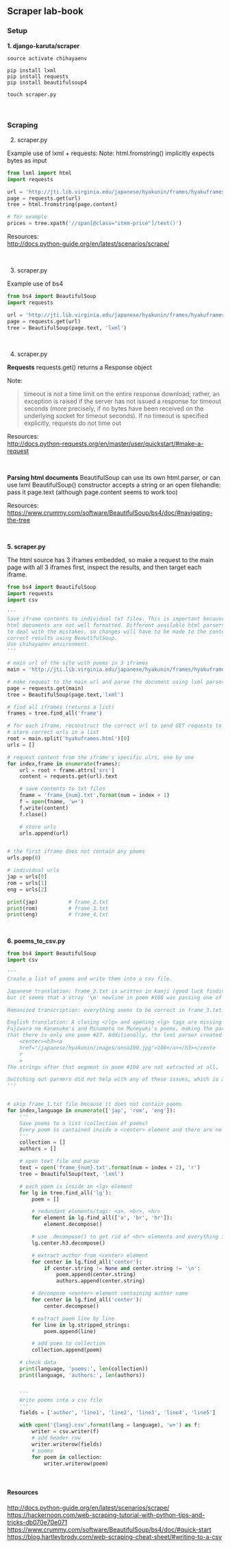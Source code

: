 ## Scraper lab-book 

### Setup

**1. django-karuta/scraper** <br>

```
source activate chihayaenv

pip install lxml
pip install requests
pip install beautifulsoup4

touch scraper.py
```

<br>

### Scraping

2. scraper.py <br> 

Example use of lxml + requests:
Note: html.fromstring() implicitly expects bytes as input

```python
from lxml import html
import requests

url = 'http://jti.lib.virginia.edu/japanese/hyakunin/frames/hyakuframes.html'
page = requests.get(url)
tree = html.fromstring(page.content)

# for example
prices = tree.xpath('//span[@class="item-price"]/text()')
```
Resources: <br>
http://docs.python-guide.org/en/latest/scenarios/scrape/

<br>

3. scraper.py 

Example use of bs4
```python
from bs4 import BeautifulSoup
import requests

url = 'http://jti.lib.virginia.edu/japanese/hyakunin/frames/hyakuframes.html'
page = requests.get(url)
tree = BeautifulSoup(page.text, 'lxml')
```

<br>

4. scraper.py

**Requests**
requests.get() returns a Response object

Note:
> timeout is not a time limit on the entire response download; rather, an exception is raised if the server has not issued a response for timeout seconds (more precisely, if no bytes have been received on the underlying socket for timeout seconds). If no timeout is specified explicitly, requests do not time out

Resources: <br>
http://docs.python-requests.org/en/master/user/quickstart/#make-a-request <br>

<br>

**Parsing html documents**
BeautifulSoup can use its own html.parser, or can use lxml
BeautifulSoup() constructor accepts a string or an open filehandle: pass it page.text (although page.content seems to work too)

Resources: <br>
https://www.crummy.com/software/BeautifulSoup/bs4/doc/#navigating-the-tree <br>

<br>

**5. scraper.py** <br>

The html source has 3 iframes embedded, so make a request to the main page with all 3 iframes first, inspect the results, and then target each iframe.

```python
from bs4 import BeautifulSoup
import requests
import csv

'''
Save iframe contents to individual txt files. This is important because the original
html documents are not well formatted. Different available html parsers were not able
to deal with the mistakes, so changes will have to be made to the content manually to get
correct results using BeautifulSoup.
Use chihayaenv environment.
'''

# main url of the site with poems in 3 iframes 
main = 'http://jti.lib.virginia.edu/japanese/hyakunin/frames/hyakuframes.html'

# make request to the main url and parse the document using lxml parser 
page = requests.get(main)
tree = BeautifulSoup(page.text,'lxml')

# find all iframes (returns a list)
frames = tree.find_all('frame')

# for each iframe, reconstruct the correct url to send GET requests to from root URL
# store correct urls in a list
root = main.split('hyakuframes.html')[0]
urls = []

# request content from the iframe's specific ulrs, one by one
for index,frame in enumerate(frames):
    url = root + frame.attrs['src']
    content = requests.get(url).text

    # save contents to txt files
    fname = 'frame_{num}.txt'.format(num = index + 1)
    f = open(fname, 'w+')
    f.write(content)
    f.close()

    # store urls
    urls.append(url)


# the first iframe does not contain any poems
urls.pop(0)

# individual urls
jap = urls[0]
rom = urls[1]
eng = urls[2]

print(jap)          # frame_2.txt
print(rom)          # frame_3.txt
print(eng)          # frame_4.txt
```

<br>

**6. poems_to_csv.py** <br>

```python
from bs4 import BeautifulSoup
import csv

'''
Create a list of poems and write them into a csv file.

Japanese translation: frame_2.txt is written in kanji (good luck finding raised errors),
but it seems that a stray '\n' newline in poem #100 was passing one of my if-else conditions.

Romanized transcription: everything seems to be correct in frame_3.txt.

English translation: A closing </lg> and opening <lg> tags are missing in frame_4.txt, between
Fujiwara no Kanesuke's and Minamoto no Muneyuki's poems, making the parser think
that there is only one poem #27. Additionally, the lxml parser created this:
    <center><h3><a
    href="/japanese/hyakunin/images/onna100.jpg">100</a></h3></cente
    r
    >
The strings after that segment in poem #100 are not extracted at all.

Switching out parsers did not help with any of these issues, which is alright. The original site looks like heavily hardcoded html and behaviors from 1999, with a few typing errors here and there. 
'''


# skip frame_1.txt file because it does not contain poems
for index,language in enumerate(['jap', 'rom', 'eng']):
    '''
    Save poems to a list (collection of poems)
    Every poem is contained inside a <center> element and there are no id or class attributes that I can use as hooks for BeautifulSoup, so I am removing everything that does not contain an author or a poem text, until I get to the poem text that I can scrape.
    '''
    collection = []
    authors = []

    # open text file and parse
    text = open('frame_{num}.txt'.format(num = index + 2), 'r')
    tree = BeautifulSoup(text, 'lxml')

    # each poem is inside an <lg> element
    for lg in tree.find_all('lg'):
        poem = []

        # redundant elements/tags: <a>, <br>, <hr>
        for element in lg.find_all(['a', 'br', 'hr']):
            element.decompose()

        # use .decompose() to get rid of <hr> elements and everything inside of them
        lg.center.h3.decompose()

        # extract author from <center> element
        for center in lg.find_all('center'):
            if center.string != None and center.string != '\n':
                poem.append(center.string)
                authors.append(center.string)

        # decompose <center> element containing author name
        for center in lg.find_all('center'):
            center.decompose()

        # extract poem line by line
        for line in lg.stripped_strings:
            poem.append(line)

        # add poem to collection
        collection.append(poem)

    # check data
    print(language, 'poems:', len(collection))
    print(language, 'authors:', len(authors))


    '''
    Write poems into a csv file
    '''
    fields = ['author', 'line1', 'line2', 'line3', 'line4', 'line5']

    with open('{lang}.csv'.format(lang = language), 'w+') as f:
        writer = csv.writer(f)
        # add header row
        writer.writerow(fields)
        # poems
        for poem in collection:
            writer.writerow(poem)
```

<br>

#### Resources
http://docs.python-guide.org/en/latest/scenarios/scrape/ <br>
https://hackernoon.com/web-scraping-tutorial-with-python-tips-and-tricks-db070e70e071 <br>
https://www.crummy.com/software/BeautifulSoup/bs4/doc/#quick-start <br>
https://blog.hartleybrody.com/web-scraping-cheat-sheet/#writing-to-a-csv <br>